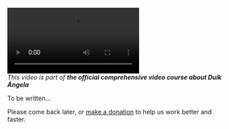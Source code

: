 
![RXLAB_VIDEO](https://rxlaboratory.org/wp-content/uploads/rx-videos/Duik17_B03_Notes__EN_720.mp4)  
*This video is part of __the official comprehensive video course about Duik Ángela__*

To be written...

Please come back later, or [make a donation](http://donate.rxlab.info) to help us work better and faster.